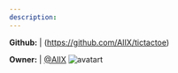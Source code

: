 ```yaml
---
description: 
---
```



**Github:** | (https://github.com/AIIX/tictactoe)

**Owner:** | [@AIIX](https://github.com/AIIX) ![avatart](https://avatars3.githubusercontent.com/u/19663666?v=4)

